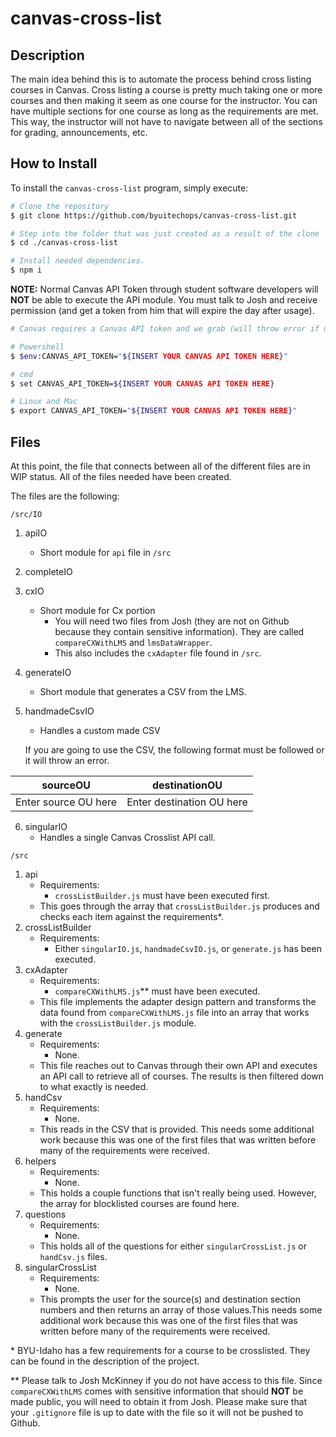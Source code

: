 # canvas-cross-list

## Description 

The main idea behind this is to automate the process behind cross listing courses in Canvas. Cross listing a course is pretty much taking one or more courses and then making it seem as one course for the instructor. You can have multiple sections for one course as long as the requirements are met. This way, the instructor will not have to navigate between all of the sections for grading, announcements, etc.

## How to Install

To install the `canvas-cross-list` program, simply execute:

```sh
# Clone the repository
$ git clone https://github.com/byuitechops/canvas-cross-list.git

# Step into the folder that was just created as a result of the clone
$ cd ./canvas-cross-list

# Install needed dependencies.
$ npm i
```

**NOTE:** Normal Canvas API Token through student software developers will **NOT** be able to execute the API module. You must talk to Josh and receive permission (and get a token from him that will expire the day after usage).

```sh
# Canvas requires a Canvas API token and we grab (will throw error if not there) it from the environment variables.

# Powershell
$ $env:CANVAS_API_TOKEN="${INSERT YOUR CANVAS API TOKEN HERE}"

# cmd
$ set CANVAS_API_TOKEN=${INSERT YOUR CANVAS API TOKEN HERE}

# Linux and Mac
$ export CANVAS_API_TOKEN="${INSERT YOUR CANVAS API TOKEN HERE}"
```

## Files

At this point, the file that connects between all of the different files are in WIP status. All of the files needed have been created.

The files are the following:

`/src/IO`
1. apiIO 
    - Short module for `api` file in `/src`
1. completeIO
1. cxIO
    - Short module for Cx portion
        - You will need two files from Josh (they are not on Github because they contain sensitive information). They are called `compareCXWithLMS` and `lmsDataWrapper`.
        - This also includes the `cxAdapter` file found in `/src`.
1. generateIO
    - Short module that generates a CSV from the LMS.
1. handmadeCsvIO
    - Handles a custom made CSV

    If you are going to use the CSV, the following format must be followed or it will throw an error.

| sourceOU | destinationOU |
|----------|---------------|
|Enter source OU here | Enter destination OU here |
6. singularIO
    - Handles a single Canvas Crosslist API call.

`/src`
1. api
    - Requirements:
        - `crossListBuilder.js` must have been executed first.
    - This goes through the array that `crossListBuilder.js` produces and checks each item against the requirements*.
1. crossListBuilder
    - Requirements:
        - Either `singularIO.js`, `handmadeCsvIO.js`, or `generate.js` has been executed.
1. cxAdapter
    - Requirements:
        - `compareCXWithLMS.js`** must have been executed.
    - This file implements the adapter design pattern and transforms the data found from `compareCXWithLMS.js` file into an array that works with the `crossListBuilder.js` module.
1. generate
    - Requirements:
        - None.
    - This file reaches out to Canvas through their own API and executes an API call to retrieve all of courses. The results is then filtered down to what exactly is needed.
1. handCsv
    - Requirements:
        - None.
    - This reads in the CSV that is provided. This needs some additional work because this was one of the first files that was written before many of the requirements were received.
1. helpers
    - Requirements:
        - None.
    - This holds a couple functions that isn't really being used. However, the array for blocklisted courses are found here.
1. questions
    - Requirements:
        - None.
    - This holds all of the questions for either `singularCrossList.js` or `handCsv.js` files.
1. singularCrossList
    - Requirements:
        - None.
    - This prompts the user for the source(s) and destination section numbers and then returns an array of those values.This needs some additional work because this was one of the first files that was written before many of the requirements were received.

\*
BYU-Idaho has a few requirements for a course to be crosslisted. They can be found in the description of the project.

\** 
Please talk to Josh McKinney if you do not have access to this file. Since `compareCXWithLMS` comes with sensitive information that should **NOT** be made public, you will need to obtain it from Josh. Please make sure that your `.gitignore` file is up to date with the file so it will not be pushed to Github.

